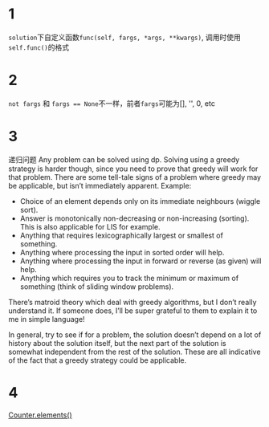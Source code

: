 # 1
```solution```下自定义函数```func(self, fargs, *args, **kwargs)```, 调用时使用```self.func()```的格式

# 2
```not fargs``` 和 ```fargs == None```不一样，前者```fargs```可能为[], '', 0, etc

# 3
递归问题
Any problem can be solved using dp. Solving using a greedy strategy is harder though, since you need to prove that greedy will work for that problem. There are some tell-tale signs of a problem where greedy may be applicable, but isn’t immediately apparent. Example:

- Choice of an element depends only on its immediate neighbours (wiggle sort).
- Answer is monotonically non-decreasing or non-increasing (sorting). This is also applicable for LIS for example.
- Anything that requires lexicographically largest or smallest of something.
- Anything where processing the input in sorted order will help.
- Anything where processing the input in forward or reverse (as given) will help.
- Anything which requires you to track the minimum or maximum of something (think of sliding window problems).

There’s matroid theory which deal with greedy algorithms, but I don’t really understand it. If someone does, I’ll be super grateful to them to explain it to me in simple language!

In general, try to see if for a problem, the solution doesn’t depend on a lot of history about the solution itself, but the next part of the solution is somewhat independent from the rest of the solution. These are all indicative of the fact that a greedy strategy could be applicable.

# 4
[Counter.elements()](https://docs.python.org/2/library/collections.html)

